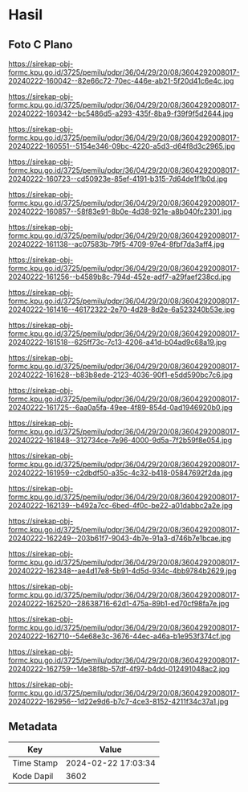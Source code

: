 # Hasil

## Foto C Plano

https://sirekap-obj-formc.kpu.go.id/3725/pemilu/pdpr/36/04/29/20/08/3604292008017-20240222-160042--82e66c72-70ec-446e-ab21-5f20d41c6e4c.jpg

https://sirekap-obj-formc.kpu.go.id/3725/pemilu/pdpr/36/04/29/20/08/3604292008017-20240222-160342--bc5486d5-a293-435f-8ba9-f39f9f5d2644.jpg

https://sirekap-obj-formc.kpu.go.id/3725/pemilu/pdpr/36/04/29/20/08/3604292008017-20240222-160551--5154e346-09bc-4220-a5d3-d64f8d3c2965.jpg

https://sirekap-obj-formc.kpu.go.id/3725/pemilu/pdpr/36/04/29/20/08/3604292008017-20240222-160723--cd50923e-85ef-4191-b315-7d64de1f1b0d.jpg

https://sirekap-obj-formc.kpu.go.id/3725/pemilu/pdpr/36/04/29/20/08/3604292008017-20240222-160857--58f83e91-8b0e-4d38-921e-a8b040fc2301.jpg

https://sirekap-obj-formc.kpu.go.id/3725/pemilu/pdpr/36/04/29/20/08/3604292008017-20240222-161138--ac07583b-79f5-4709-97e4-8fbf7da3aff4.jpg

https://sirekap-obj-formc.kpu.go.id/3725/pemilu/pdpr/36/04/29/20/08/3604292008017-20240222-161256--b4589b8c-794d-452e-adf7-a29faef238cd.jpg

https://sirekap-obj-formc.kpu.go.id/3725/pemilu/pdpr/36/04/29/20/08/3604292008017-20240222-161416--46172322-2e70-4d28-8d2e-6a523240b53e.jpg

https://sirekap-obj-formc.kpu.go.id/3725/pemilu/pdpr/36/04/29/20/08/3604292008017-20240222-161518--625ff73c-7c13-4206-a41d-b04ad9c68a19.jpg

https://sirekap-obj-formc.kpu.go.id/3725/pemilu/pdpr/36/04/29/20/08/3604292008017-20240222-161628--b83b8ede-2123-4036-90f1-e5dd590bc7c6.jpg

https://sirekap-obj-formc.kpu.go.id/3725/pemilu/pdpr/36/04/29/20/08/3604292008017-20240222-161725--6aa0a5fa-49ee-4f89-854d-0ad1946920b0.jpg

https://sirekap-obj-formc.kpu.go.id/3725/pemilu/pdpr/36/04/29/20/08/3604292008017-20240222-161848--312734ce-7e96-4000-9d5a-7f2b59f8e054.jpg

https://sirekap-obj-formc.kpu.go.id/3725/pemilu/pdpr/36/04/29/20/08/3604292008017-20240222-161959--c2dbdf50-a35c-4c32-b418-05847692f2da.jpg

https://sirekap-obj-formc.kpu.go.id/3725/pemilu/pdpr/36/04/29/20/08/3604292008017-20240222-162139--b492a7cc-6bed-4f0c-be22-a01dabbc2a2e.jpg

https://sirekap-obj-formc.kpu.go.id/3725/pemilu/pdpr/36/04/29/20/08/3604292008017-20240222-162249--203b61f7-9043-4b7e-91a3-d746b7e1bcae.jpg

https://sirekap-obj-formc.kpu.go.id/3725/pemilu/pdpr/36/04/29/20/08/3604292008017-20240222-162348--ae4d17e8-5b91-4d5d-934c-4bb9784b2629.jpg

https://sirekap-obj-formc.kpu.go.id/3725/pemilu/pdpr/36/04/29/20/08/3604292008017-20240222-162520--28638716-62d1-475a-89b1-ed70cf98fa7e.jpg

https://sirekap-obj-formc.kpu.go.id/3725/pemilu/pdpr/36/04/29/20/08/3604292008017-20240222-162710--54e68e3c-3676-44ec-a46a-b1e953f374cf.jpg

https://sirekap-obj-formc.kpu.go.id/3725/pemilu/pdpr/36/04/29/20/08/3604292008017-20240222-162759--14e38f8b-57df-4f97-b4dd-012491048ac2.jpg

https://sirekap-obj-formc.kpu.go.id/3725/pemilu/pdpr/36/04/29/20/08/3604292008017-20240222-162956--1d22e9d6-b7c7-4ce3-8152-4211f34c37a1.jpg


## Metadata

| Key        | Value               |
| ---------- | ------------------- |
| Time Stamp | 2024-02-22 17:03:34 |
| Kode Dapil | 3602                |



